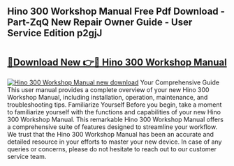 ## Hino 300 Workshop Manual Free Pdf Download - Part-ZqQ New Repair Owner Guide - User Service Edition p2gjJ

# <h2><a href="http://bc20026.oget.top/?id=Hino+300+Workshop+Manual">🔗Download New 👉🔴 Hino 300 Workshop Manual</a></h2>

[![Hino 300 Workshop Manual new download](https://i.imgur.com/5g1atiW.png)](http://bc20026.oget.top/?id=Hino+300+Workshop+Manual)
Your Comprehensive Guide This user manual provides a complete overview of your new Hino 300 Workshop Manual, including installation, operation, maintenance, and troubleshooting tips. Familiarize Yourself Before you begin, take a moment to familiarize yourself with the functions and capabilities of your new Hino 300 Workshop Manual. This remarkable Hino 300 Workshop Manual offers a comprehensive suite of features designed to streamline your workflow. We trust that the Hino 300 Workshop Manual has been an accurate and detailed resource in your efforts to master your new device. In case of any queries or concerns, please do not hesitate to reach out to our customer service team.
